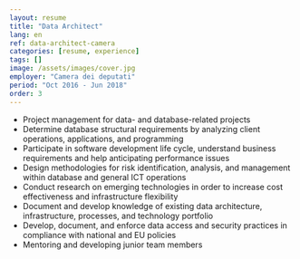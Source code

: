 ```yaml
---
layout: resume
title: "Data Architect"
lang: en
ref: data-architect-camera
categories: [resume, experience]
tags: []
image: /assets/images/cover.jpg
employer: "Camera dei deputati"
period: "Oct 2016 - Jun 2018"
order: 3
---
```


- Project management for data- and database-related projects
- Determine database structural requirements by analyzing client operations, applications, and programming
- Participate in software development life cycle, understand business requirements and help anticipating performance issues
- Design methodologies for risk identification, analysis, and management within database and general ICT operations
- Conduct research on emerging technologies in order to increase cost effectiveness and infrastructure flexibility
- Document and develop knowledge of existing data architecture, infrastructure, processes, and technology portfolio
- Develop, document, and enforce data access and security practices in compliance with national and EU policies
- Mentoring and developing junior team members
